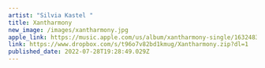 ```yaml
---
artist: "Silvia Kastel "
title: Xantharmony
new_image: /images/xantharmony.jpg
apple_link: https://music.apple.com/us/album/xantharmony-single/1632483518
link: https://www.dropbox.com/s/t96o7v82bd1kmug/Xantharmony.zip?dl=1
published_date: 2022-07-28T19:28:49.029Z
---
```


